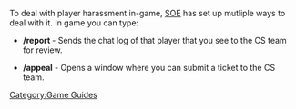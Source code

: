 To deal with player harassment in-game, [SOE](SOE.md) has set up
mutliple ways to deal with it. In game you can type:

- **/report <playername>** - Sends the chat log of that player that
  you see to the CS team for review.

<!-- -->

- **/appeal** - Opens a window where you can submit a ticket to the CS
  team.

[Category:Game Guides](Category:Game_Guides.md)
